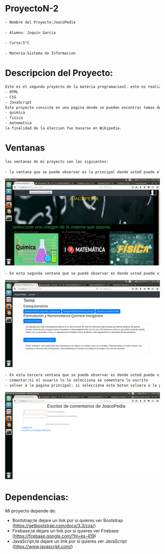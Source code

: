 # ProyectoN-2
```sh
- Nombre del Proyecto:JoacoPedia

- Alumno: Joquin Garcia

- Curso:5°C

- Materia:Sistema de Informacion
```


# Descripcion del Proyecto:
```sh
Este es el segundo proyecto de la materia programacion2. este es realizado mediante los lenguajes:
- HTML
- CSS
- JavaScript
Este proyecto consiste en una pagina donde se pueden encontrar temas de materias como por EJ:
- quimica
- fisica
- matematica
la finalidad de la eleccion fue basarse en Wikipedia.
```




# Ventanas
```sh
las ventanas de mi proyecto son las siguientes:

- la ventana que se puede observar es la principal donde usted puede elegir que materia quiere ver seleccionando una imagen,ademas hay un texto arriba de la imagen(ver un canal de mucha ayuda), y si el usuario la selecciona lo llevara a un canal de youtube de la respectiva materia elegida. Tambien hay una barra ubicada en la parte superior de la pagina donde se puede un usuario loguearse con su cuenta de google. A la derecha del boton de google hay otro boton, su funcion es llevar al usuario a otra pagina para asi luego poder crear un comentario(esta pagina la podra ver luego mas adelante) 
```
![alt text](template_files/pan1)
```sh
- En esta segunda ventana que se puede observar es donde usted puede visualizar la informacion de la materia que selecciono, ademas hay una barra ubicada en la parte superior de la pagina donde se puede un usuario puede cambiar de materia sin volver a el inicio y tambien al la izquierda se le informa en que materia esta situado el usuario.
```
![alt text](template_files/segpag)

```sh
- En esta tercera ventana que se puede observar es donde usted puede visualizar tres cuadros de texto para poder crear un comentario,donde ademas hay un dos botones:
- comentar:si el usuario lo lo selecciona se comentara lo escrito
- volver a la pagina principal: si selecciona este boton volvera a la pagina principal
```
![alt text](template_files/pag3)

# Dependencias:
Mi proyecto depende de:
- Bootstrap;te dejare un link por si quieres ver Bootstrap (https://getbootstrap.com/docs/3.3/css/)
- Firebase;te dejare un link por si quieres ver Firebase (https://firebase.google.com/?hl=es-419)
- JavaScript;te dejare un link por si quieres ver JavaScript (https://www.javascript.com/)
